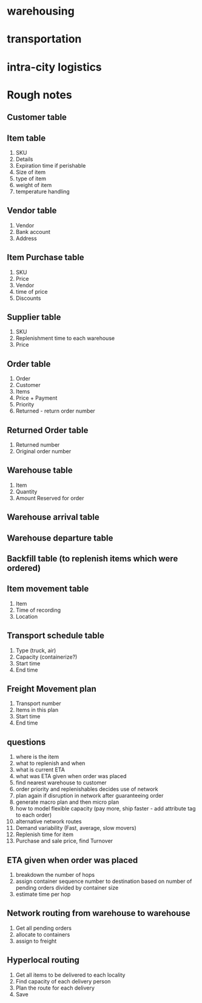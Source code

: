 

# warehousing

# transportation

# intra-city logistics


# Rough notes

## Customer table

## Item table
1. SKU
2. Details
3. Expiration time if perishable
4. Size of item
5. type of item
6. weight of item
7. temperature handling


## Vendor table

1. Vendor
2. Bank account
3. Address


## Item Purchase table
1. SKU
2. Price
3. Vendor
4. time of price
5. Discounts


## Supplier table
1. SKU
2. Replenishment time to each warehouse
3. Price

## Order table
1. Order
2. Customer
3. Items
4. Price + Payment
5. Priority
6. Returned - return order number

## Returned Order table
1. Returned number
2. Original order number

## Warehouse table
1. Item
2. Quantity
3. Amount Reserved for order

## Warehouse arrival table

## Warehouse departure table

## Backfill table (to replenish items which were ordered)

## Item movement table
1. Item
2. Time of recording
3. Location

## Transport schedule table
1. Type (truck, air)
2. Capacity (containerize?)
3. Start time
4. End time
   
## Freight Movement plan
1. Transport number
2. Items in this plan
3. Start time
4. End time

## questions

1. where is the item
2. what to replenish and when
3. what is current ETA
4. what was ETA given when order was placed 
5. find nearest warehouse to customer
6. order priority and replenishables decides use of network
7. plan again if disruption in network after guaranteeing order
8. generate macro plan and then micro plan
9. how to model flexible capacity (pay more, ship faster - add attribute tag to each order)
10. alternative network routes
11. Demand variability (Fast, average, slow movers)
12. Replenish time for item
13. Purchase and sale price, find Turnover


## ETA given when order was placed

1. breakdown the number of hops
2. assign container sequence number to destination based on number of pending orders divided by container size
3. estimate time per hop

## Network routing from warehouse to warehouse

1. Get all pending orders
2. allocate to containers
3. assign to freight

## Hyperlocal routing

1. Get all items to be delivered to each locality
2. Find capacity of each delivery person
3. Plan the route for each delivery
4. Save 

   
